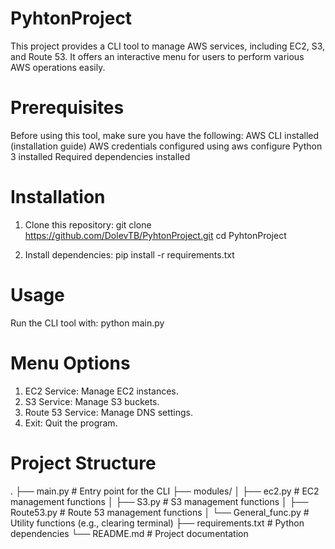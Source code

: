 # PyhtonProject
This project provides a CLI tool to manage AWS services, including EC2, S3, and Route 53. It offers an interactive menu for users to perform various AWS operations easily.

# Prerequisites
Before using this tool, make sure you have the following:
AWS CLI installed (installation guide)
AWS credentials configured using aws configure
Python 3 installed
Required dependencies installed

# Installation
1. Clone this repository:
git clone https://github.com/DolevTB/PyhtonProject.git
cd PyhtonProject

2. Install dependencies:
pip install -r requirements.txt

# Usage
Run the CLI tool with:
python main.py

# Menu Options
1. EC2 Service: Manage EC2 instances.
2. S3 Service: Manage S3 buckets.
3. Route 53 Service: Manage DNS settings.
4. Exit: Quit the program.

# Project Structure
.
├── main.py              # Entry point for the CLI
├── modules/
│   ├── ec2.py               # EC2 management functions
│   ├── S3.py                # S3 management functions
│   ├── Route53.py           # Route 53 management functions
│   └── General_func.py      # Utility functions (e.g., clearing terminal)
├── requirements.txt     # Python dependencies
└── README.md            # Project documentation

